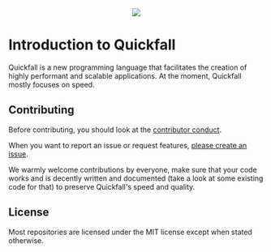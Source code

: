 <div align="center">
<img src="https://files.horizon.pics/c20a230d-ec2d-4d15-ba21-c6b851925381?a=1199&mime1=image&mime2=jpeg">
</div>

# Introduction to Quickfall

Quickfall is a new programming language that facilitates the creation of highly performant and scalable applications. At the moment, Quickfall mostly focuses on speed.

## Contributing

Before contributing, you should look at the [contributor conduct](https://github.com/Quickfall/quickfall/blob/master/CODE_OF_CONDUCT.md).

When you want to report an issue or request features, [please create an issue](https://github.com/Quickfall/quickfall/issues). 

We warmly welcome contributions by everyone, make sure that your code works and is decently written and documented (take a look at some existing code for that) to preserve Quickfall's speed and quality.

## License
Most repositories are licensed under the MIT license except when stated otherwise.
